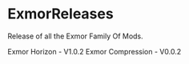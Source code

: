 # ExmorReleases
Release of all the Exmor Family Of Mods.


Exmor Horizon - V1.0.2
Exmor Compression - V0.0.2
